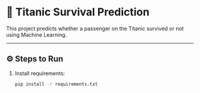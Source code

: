 # 🚢 Titanic Survival Prediction

This project predicts whether a passenger on the Titanic survived or not using Machine Learning.

---

## ⚙️ Steps to Run

1. Install requirements:
   ```bash
   pip install -r requirements.txt
